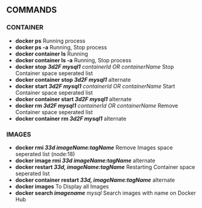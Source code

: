 <style src="./style.css"></style>
## COMMANDS

### CONTAINER

- **docker ps** Running process
- **docker ps -a** Running, Stop process
- **docker container ls** Running
- **docker container ls -a** Running, Stop process
- **docker stop *3d2F mysql1*** *containerId OR containerName* Stop Container space seperated list
- **docker container stop *3d2F mysql1*** alternate
- **docker start *3d2F mysql1*** *containerId OR containerName* Start Container space seperated list
- **docker container start *3d2F mysql1*** alternate
- **docker rm *3d2F mysql1***  *containerId OR containerName* Remove Container space seperated list
- **docker container rm *3d2F mysql1***  alternate
### IMAGES
- **docker rmi *33d imageName:tagName*** Remove Images space seperated list (node:18)
- **docker image rmi *33d imageName:tagName*** alternate
- **docker restart *33d, imageName:tagName*** Restarting Container space seperated list
- **docker container restart *33d, imageName:tagName*** alternate
- **docker images** To Display all Images
- **docker search *imagename*** *mysql* Search images with name on Docker Hub
